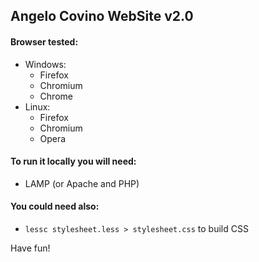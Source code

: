 ## Angelo Covino WebSite v2.0

####  Browser tested:
- Windows:
	- Firefox
	- Chromium
	- Chrome
- Linux:
	- Firefox
	- Chromium
	- Opera

#### To run it locally you will need:
- LAMP (or Apache and PHP)

#### You could need also:
- `lessc stylesheet.less > stylesheet.css` to build CSS

Have fun!
